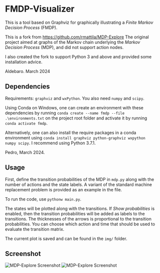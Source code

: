 # FMDP-Visualizer
This is a tool based on Graphviz for graphically illustrating a *Finite Markov Decision Process* (FMDP).

This is a fork from https://github.com/rmattila/MDP-Explore
The original project aimed at graphs of the
Markov chain underlying the *Markov Decision Process* (MDP), and did not
support action nodes.

I also created the fork to support Python 3 and above and provided some installation advice.

Aldebaro. March 2024

## Dependencies
Requirements: `graphviz` and `wxPython`. You also need `numpy` and `scipy`.

Using Conda on Windows, one can create an environment with these dependencies by running `conda create --name fmdp --file .\environments.txt` on the project root folder and activate it by running `conda activate fmdp`.

Alternatively, one can also install the require packages in a conda environment using `conda install graphviz python-graphviz wxpython numpy scipy`. I recommend using Python 3.7.1.

Pedro, March 2024.


## Usage

First, define the transition probabilities of the MDP in `mdp.py` along with the
number of actions and the state labels. A variant of the standard machine
replacement problem is provided as an example in the file.

To run the code, use `pythonw main.py`. 

The states will be plotted along with the transitions. If *Show probabilities*
is enabled, then the transition probabilities will be added as labels to the
transitions. The thicknesses of the arrows is proportional to the transition
probabilities. You can choose which action and time that should be used to
evaluate the transition matrix.

The current plot is saved and can be found in the `img/` folder.

## Screenshot
![MDP-Explore Screenshot](https://rmattila.github.io/img/mdp-explore.png)
![MDP-Explore Screenshot](https://rmattila.github.io/img/mdp-explore2.png)
